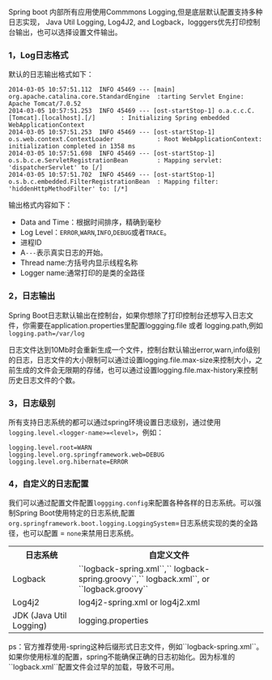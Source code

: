 Spring boot 内部所有应用使用Commmons Logging,但是底层默认配置支持多种日志实现， Java Util Logging, Log4J2, and Logback，logggers优先打印控制台输出，也可以选择设置文件输出。

### 1，Log日志格式
默认的日志输出格式如下：

	2014-03-05 10:57:51.112  INFO 45469 --- [main] org.apache.catalina.core.StandardEngine  :tarting Servlet Engine: Apache Tomcat/7.0.52
	2014-03-05 10:57:51.253  INFO 45469 --- [ost-startStop-1] o.a.c.c.C.[Tomcat].[localhost].[/]       : Initializing Spring embedded WebApplicationContext
	2014-03-05 10:57:51.253  INFO 45469 --- [ost-startStop-1] o.s.web.context.ContextLoader            : Root WebApplicationContext: initialization completed in 1358 ms
	2014-03-05 10:57:51.698  INFO 45469 --- [ost-startStop-1] o.s.b.c.e.ServletRegistrationBean        : Mapping servlet: 'dispatcherServlet' to [/]
	2014-03-05 10:57:51.702  INFO 45469 --- [ost-startStop-1] o.s.b.c.embedded.FilterRegistrationBean  : Mapping filter: 'hiddenHttpMethodFilter' to: [/*]
输出格式内容如下：
*	Data and Time：根据时间排序，精确到毫秒
*	Log Level：``ERROR``,``WARN``,``INFO``,``DEBUG``或者``TRACE``。
*	进程ID
*	A``---``表示真实日志的开始。
*	Thread name:方括号内显示线程名称
*	Logger name:通常打印的是类的全路径

### 2，日志输出
Spring Boot日志默认输出在控制台，如果你想除了打印控制台还想写入日志文件，你需要在application.properties里配置loggging.file 或者 logging.path,例如``logging.path=/var/log``

日志文件达到10Mb时会重新生成一个文件，控制台默认输出error,warn,info级别的日志，日志文件的大小限制可以通过设置logging.file.max-size来控制大小，之前生成的文件会无限期的存储，也可以通过设置logging.file.max-history来控制历史日志文件的个数。

### 3，日志级别
所有支持日志系统的都可以通过spring环境设置日志级别，通过使用``logging.level.<logger-name>=<level>``，例如：

	logging.level.root=WARN
	logging.level.org.springframework.web=DEBUG
	logging.level.org.hibernate=ERROR

### 4，自定义的日志配置
我们可以通过配置文件配置``loggging.config``来配置各种各样的日志系统。可以强制Spring Boot使用特定的日志系统,配置``org.springframework.boot.logging.LoggingSystem``=日志系统实现的类的全路径，也可以配置 = ``none``来禁用日志系统。
<table>
	<tr>
		<th>日志系统</th>
		<th>自定义文件</th>
	</tr>
<tr>
		<td>Logback</td>
		<td>``logback-spring.xml``,`` logback-spring.groovy``,`` logback.xml``, or ``logback.groovy``</td>
	</tr>
	<tr>
		<td>Log4j2</td>
		<td>log4j2-spring.xml or log4j2.xml</td>
	</tr>
<tr>
		<td>JDK (Java Util Logging)</td>
		<td>logging.properties</td>
	</tr>
</table>
ps：官方推荐使用-spring这种后缀形式日志文件，例如``logback-spring.xml``。如果你使用标准的配置，spring不能确保正确的日志初始化。因为标准的``logback.xml``配置文件会过早的加载，导致不可用。


